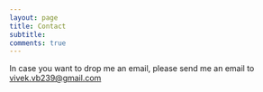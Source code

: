 ```yaml
---
layout: page
title: Contact
subtitle: 
comments: true
---
```


In case you want to drop me an email, please send me an email to [vivek.vb239@gmail.com]()